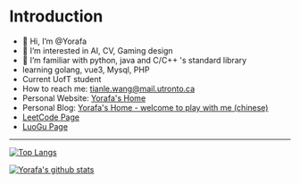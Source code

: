# Introduction
- 👋 Hi, I’m @Yorafa
- 👀 I’m interested in AI, CV, Gaming design
- 🌱 I’m familiar with python, java and C/C++ 's standard library
- learning golang, vue3, Mysql, PHP
- Current UofT student
- How to reach me: tianle.wang@mail.utronto.ca
- Personal Website: [Yorafa's Home](https://github.yorafa.com/)
- Personal Blog: [Yorafa's Home - welcome to play with me (chinese)](https://yorafa.com/)
- [LeetCode Page](https://leetcode.com/Yorafa/) 
- [LuoGu Page](https://www.luogu.com.cn/user/708598)
---

[![Top Langs](https://github-readme-stats.vercel.app/api/top-langs/?username=Yorafa)](https://github.com/anuraghazra/github-readme-stats)

[![Yorafa's github stats](https://github-readme-stats.vercel.app/api?username=Yorafa&show_icons=true&theme=tokyonight)](https://github.com/anuraghazra/github-readme-stats)
